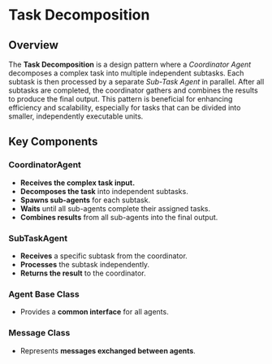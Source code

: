 # Task Decomposition

## Overview
The **Task Decomposition** is a design pattern where a *Coordinator Agent* decomposes a complex task into multiple independent subtasks. Each subtask is then processed by a separate *Sub-Task Agent* in parallel. After all subtasks are completed, the coordinator gathers and combines the results to produce the final output. This pattern is beneficial for enhancing efficiency and scalability, especially for tasks that can be divided into smaller, independently executable units.

## Key Components

### **CoordinatorAgent**
- **Receives the complex task input.**
- **Decomposes the task** into independent subtasks.
- **Spawns sub-agents** for each subtask.
- **Waits** until all sub-agents complete their assigned tasks.
- **Combines results** from all sub-agents into the final output.

### **SubTaskAgent**
- **Receives** a specific subtask from the coordinator.
- **Processes** the subtask independently.
- **Returns the result** to the coordinator.

### **Agent Base Class**
- Provides a **common interface** for all agents.

### **Message Class**
- Represents **messages exchanged between agents**.
